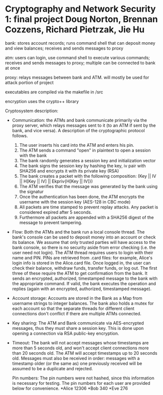 Cryptography and Network Security 1: final project
Doug Norton, Brennan Cozzens, Richard Pietrzak, Jie Hu
======================================================

bank: stores account records; runs command shell that can deposit money and view balances; 
      receives and sends messages to proxy

atm: users can login, use command shell to execute various commands; receives and sends messages to proxy; 
     multiple can be connected to bank at once

proxy: relays messages between bank and ATM. will mostly be used for attack portion of project

executables are compiled via the makefile in /src

encryption uses the crypto++ library


Cryptosystem description:
- Communication: the ATMs and bank communicate primarily via the proxy server, which relays
  messages sent to it (to an ATM if sent by the bank, and vice versa).  A description of the cryptographic
  protocol follows.
    1. The user inserts his card into the ATM and enters his pin.
    2. The ATM sends a command "open" in plaintext to open a session with the bank
    3. The bank randomly generates a session key and initialization vector
    4. The bank signs the session key by hashing the key, iv pair with SHA256 and encrypts it with its private key (RSA)
    5. The bank creates a packet with the following composition:  (Key || IV || H[Key || IV] || Ekpriv{H[Key || IV]})
    6. The ATM verifies that the message was generated by the bank using the signatur
    7. Once the authentication has been done, the ATM encrypts the username with the session key (AES-128 in CBC mode)
    8. All packets are time stamped to prevent replay attacks.  Any packet is considered expired after 5 seconds.
    9. Furthermore all packets are appended with a SHA256 digest of the message to prevent tampering.

- Flow: Both the ATMs and the bank run a local console thread. The bank's console can be used
  to deposit money into an account or check its balance. We assume that only trusted parties will have access
  to the bank console, so there is no security aside from error checking (i.e. the user
  need not login). The ATM thread requires users to login with their name and PIN. PINs are retrieved
  from .card files: for example, Alice's login info is stored in the Alice.card
  file. Once logged in, the user can check their balance, withdraw funds, transfer funds,
  or log out. The first three of these require the ATM to get confirmation from the bank.
  It sends an encrypted, authorized, timestamped message to the bank with the appropriate command.
  If valid, the bank executes the operation and replies (again with an encrypted, authorized, timestamped
  message).

- Account storage: Accounts are stored in the Bank as a Map from username strings to integer
  balances. The bank also holds a mutex for each account so that the separate threads for
  different client connections don't conflict if there are multiple ATMs connected.

- Key sharing: The ATM and Bank communicate via AES-encrypted messages, thus they must share a session key.
  This is done upon opening a connection via RSA public-key encryption.

- Timeout: The bank will not accept messages whose timestamps are more than 5 seconds old, and won't 
  accept client connections more than 20 seconds old. The ATM will accept timestamps up to 20 seconds old.
  Messages must also be received in order: messages with a timestamp older (or the same as) one previously
  received will be assumed to be a duplicate and rejected.

  Pin numbers: The pin numbers were not hashed, since this information is necessary for testing.  The pin numbers
  for each user are provided below for convenience.
    *Alice	12306
    *Bob	340
    *Eve	276
